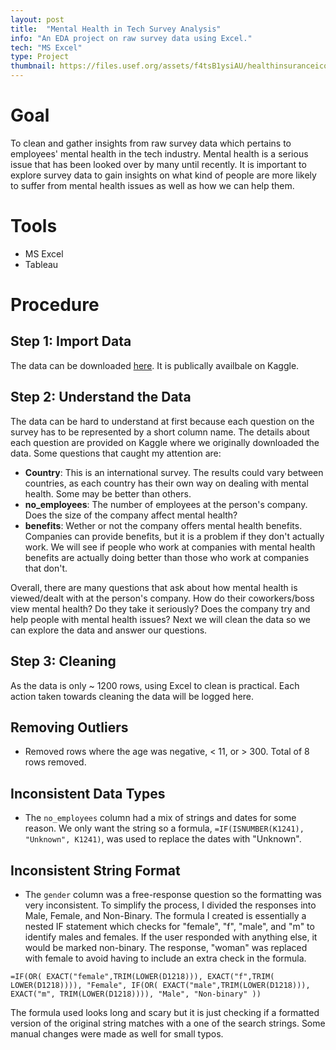 ```yaml
---
layout: post
title:  "Mental Health in Tech Survey Analysis"
info: "An EDA project on raw survey data using Excel."
tech: "MS Excel"
type: Project
thumbnail: https://files.usef.org/assets/f4tsB1ysiAU/healthinsuranceiconmental-health_large.png
---
```


# Goal 
To clean and gather insights from raw survey data which pertains to employees' mental health in the tech industry. 
Mental health is a serious issue that has been looked over by many until recently. 
It is important to explore survey data to gain insights on what kind of people are more likely to suffer from mental health issues as well as how we can help them. 


# Tools
- MS Excel 
- Tableau 


# Procedure

## Step 1: Import Data
The data can be downloaded [here](https://www.kaggle.com/osmi/mental-health-in-tech-survey). It is publically availbale on Kaggle. 


## Step 2: Understand the Data
The data can be hard to understand at first because each question on the survey has to be represented by a short column name. The details about each question are provided on Kaggle where we originally downloaded the data. 
Some questions that caught my attention are:
- **Country**: This is an international survey. The results could vary between countries, as each country has their own way on dealing with mental health. Some may be better than others. 
- **no_employees**: The number of employees at the person's company. Does the size of the company affect mental health? 
- **benefits**: Wether or not the company offers mental health benefits. Companies can provide benefits, but it is a problem if they don't actually work. We will see if people who work at companies with mental health benefits are actually doing better than those who work at companies that don't. 


Overall, there are many questions that ask about how mental health is viewed/dealt with at the person's company. How do their coworkers/boss view mental health? Do they take it seriously? Does the company try and help people with mental health issues?
Next we will clean the data so we can explore the data and answer our questions.

## Step 3: Cleaning
As the data is only ~ 1200 rows, using Excel to clean is practical. Each action taken towards cleaning the data will be logged here.

## Removing Outliers 
- Removed rows where the age was negative, < 11,  or > 300. Total of 8 rows removed. 


## Inconsistent Data Types
- The ```no_employees``` column had a mix of strings and dates for some reason. We only want the string so a formula, ```=IF(ISNUMBER(K1241), "Unknown", K1241)```, was used to 
replace the dates with "Unknown". 


## Inconsistent String Format
- The ```gender``` column was a free-response question so the formatting was very inconsistent. To simplify the process, I divided the responses into Male, Female, and Non-Binary. The formula I created is essentially a nested IF statement which checks for "female", "f", "male", and "m" to identify males and females. If the user responded with anything else, it would be marked non-binary. The response, "woman" was replaced with female to avoid having to include an extra check in the formula. 

```=IF(OR( EXACT("female",TRIM(LOWER(D1218))), EXACT("f",TRIM( LOWER(D1218)))), "Female", IF(OR( EXACT("male",TRIM(LOWER(D1218))), EXACT("m", TRIM(LOWER(D1218)))), "Male", "Non-binary" ))```

The formula used looks long and scary but it is just checking if a formatted version of the original string matches with a one of the search strings. 
Some manual changes were made as well for small typos. 






